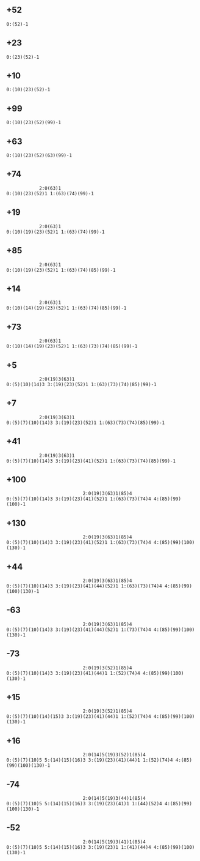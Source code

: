 ## +52
    0:(52)-1

## +23
    0:(23)(52)-1

## +10
    0:(10)(23)(52)-1

## +99
    0:(10)(23)(52)(99)-1

## +63
    0:(10)(23)(52)(63)(99)-1

## +74
                2:0(63)1
    0:(10)(23)(52)1 1:(63)(74)(99)-1

## +19
                2:0(63)1
    0:(10)(19)(23)(52)1 1:(63)(74)(99)-1

## +85
                2:0(63)1
    0:(10)(19)(23)(52)1 1:(63)(74)(85)(99)-1

## +14
                2:0(63)1
    0:(10)(14)(19)(23)(52)1 1:(63)(74)(85)(99)-1

## +73
                2:0(63)1
    0:(10)(14)(19)(23)(52)1 1:(63)(73)(74)(85)(99)-1

## +5
                2:0(19)3(63)1
    0:(5)(10)(14)3 3:(19)(23)(52)1 1:(63)(73)(74)(85)(99)-1

## +7
                2:0(19)3(63)1
    0:(5)(7)(10)(14)3 3:(19)(23)(52)1 1:(63)(73)(74)(85)(99)-1

## +41
                2:0(19)3(63)1
    0:(5)(7)(10)(14)3 3:(19)(23)(41)(52)1 1:(63)(73)(74)(85)(99)-1

## +100
                                2:0(19)3(63)1(85)4
    0:(5)(7)(10)(14)3 3:(19)(23)(41)(52)1 1:(63)(73)(74)4 4:(85)(99)(100)-1

## +130
                                2:0(19)3(63)1(85)4
    0:(5)(7)(10)(14)3 3:(19)(23)(41)(52)1 1:(63)(73)(74)4 4:(85)(99)(100)(130)-1

## +44
                                2:0(19)3(63)1(85)4
    0:(5)(7)(10)(14)3 3:(19)(23)(41)(44)(52)1 1:(63)(73)(74)4 4:(85)(99)(100)(130)-1

## -63
                                2:0(19)3(63)1(85)4
    0:(5)(7)(10)(14)3 3:(19)(23)(41)(44)(52)1 1:(73)(74)4 4:(85)(99)(100)(130)-1

## -73
                                2:0(19)3(52)1(85)4
    0:(5)(7)(10)(14)3 3:(19)(23)(41)(44)1 1:(52)(74)4 4:(85)(99)(100)(130)-1

## +15
                                2:0(19)3(52)1(85)4
    0:(5)(7)(10)(14)(15)3 3:(19)(23)(41)(44)1 1:(52)(74)4 4:(85)(99)(100)(130)-1

## +16
                                2:0(14)5(19)3(52)1(85)4
    0:(5)(7)(10)5 5:(14)(15)(16)3 3:(19)(23)(41)(44)1 1:(52)(74)4 4:(85)(99)(100)(130)-1

## -74
                                2:0(14)5(19)3(44)1(85)4
    0:(5)(7)(10)5 5:(14)(15)(16)3 3:(19)(23)(41)1 1:(44)(52)4 4:(85)(99)(100)(130)-1

## -52
                                2:0(14)5(19)3(41)1(85)4
    0:(5)(7)(10)5 5:(14)(15)(16)3 3:(19)(23)1 1:(41)(44)4 4:(85)(99)(100)(130)-1
